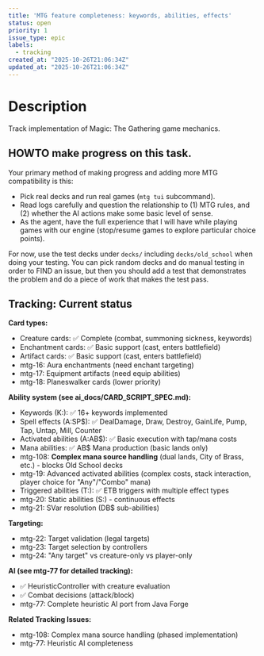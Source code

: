 ```yaml
---
title: 'MTG feature completeness: keywords, abilities, effects'
status: open
priority: 1
issue_type: epic
labels:
  - tracking
created_at: "2025-10-26T21:06:34Z"
updated_at: "2025-10-26T21:06:34Z"
---
```


# Description

Track implementation of Magic: The Gathering game mechanics.

## HOWTO make progress on this task.

Your primary method of making progress and adding more MTG compatibility is this:

* Pick real decks and run real games (`mtg tui` subcommand).
* Read logs carefully and question the relationship to (1) MTG rules, and (2)
  whether the AI actions make some basic level of sense.
* As the agent, have the full experience that I will have while playing games
  with our engine (stop/resume games to explore particular choice points).

For now, use the test decks under `decks/` including `decks/old_school` when
doing your testing. You can pick random decks and do manual testing in order to
FIND an issue, but then you should add a test that demonstrates the problem and
do a piece of work that makes the test pass.

## Tracking: Current status

**Card types:**
- Creature cards: ✅ Complete (combat, summoning sickness, keywords)
- Enchantment cards: ✅ Basic support (cast, enters battlefield)
- Artifact cards: ✅ Basic support (cast, enters battlefield)
- mtg-16: Aura enchantments (need enchant targeting)
- mtg-17: Equipment artifacts (need equip abilities)
- mtg-18: Planeswalker cards (lower priority)

**Ability system (see ai_docs/CARD_SCRIPT_SPEC.md):**
- Keywords (K:): ✅ 16+ keywords implemented
- Spell effects (A:SP$): ✅ DealDamage, Draw, Destroy, GainLife, Pump, Tap, Untap, Mill, Counter
- Activated abilities (A:AB$): ✅ Basic execution with tap/mana costs
- Mana abilities: ✅ AB$ Mana production (basic lands only)
- mtg-108: **Complex mana source handling** (dual lands, City of Brass, etc.) - blocks Old School decks
- mtg-19: Advanced activated abilities (complex costs, stack interaction, player choice for "Any"/"Combo" mana)
- Triggered abilities (T:): ✅ ETB triggers with multiple effect types
- mtg-20: Static abilities (S:) - continuous effects
- mtg-21: SVar resolution (DB$ sub-abilities)

**Targeting:**
- mtg-22: Target validation (legal targets)
- mtg-23: Target selection by controllers
- mtg-24: "Any target" vs creature-only vs player-only

**AI (see mtg-77 for detailed tracking):**
- ✅ HeuristicController with creature evaluation
- ✅ Combat decisions (attack/block)
- mtg-77: Complete heuristic AI port from Java Forge

**Related Tracking Issues:**
- mtg-108: Complex mana source handling (phased implementation)
- mtg-77: Heuristic AI completeness
